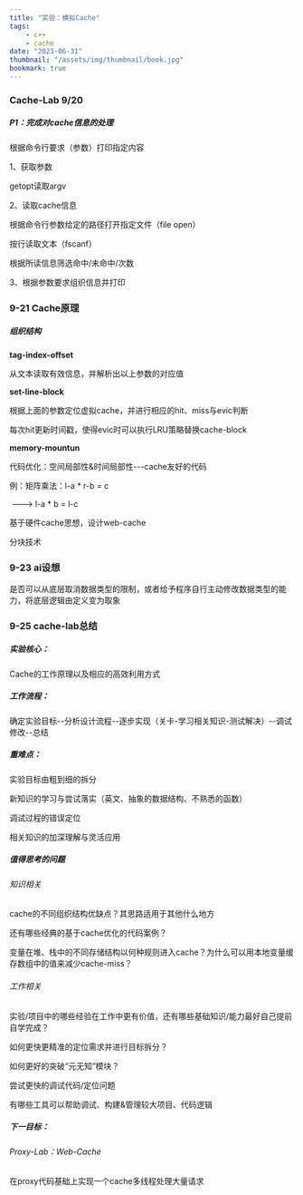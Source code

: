 ```yaml
---
title: "实验：模拟Cache"
tags:
    - c++
    - cache
date: "2023-06-31"
thumbnail: "/assets/img/thumbnail/book.jpg"
bookmark: true
---
```


### Cache-Lab 9/20

##### P1：完成对cache信息的处理

根据命令行要求（参数）打印指定内容

1、获取参数

getopt读取argv

2、读取cache信息

根据命令行参数给定的路径打开指定文件（file open）

按行读取文本（fscanf）

根据所读信息筛选命中/未命中/次数

3、根据参数要求组织信息并打印

### 9-21 Cache原理

##### 组织结构

**tag-index-offset**

从文本读取有效信息，并解析出以上参数的对应值

**set-line-block**

根据上面的参数定位虚拟cache，并进行相应的hit、miss与evic判断

每次hit更新时间戳，使得evic时可以执行LRU策略替换cache-block

**memory-mountun**

代码优化：空间局部性&时间局部性---cache友好的代码

例：矩阵乘法：l-a * r-b = c

​					---> l-a * b = l-c

基于硬件cache思想，设计web-cache

分块技术

### 9-23 ai设想

是否可以从底层取消数据类型的限制，或者给予程序自行主动修改数据类型的能力，将底层逻辑由定义变为取象

### 9-25 cache-lab总结

##### 实验核心：

Cache的工作原理以及相应的高效利用方式

##### 工作流程：

确定实验目标--分析设计流程--逐步实现（关卡-学习相关知识-测试解决）--调试修改--总结

##### 重难点：

实验目标由粗到细的拆分

新知识的学习与尝试落实（英文、抽象的数据结构、不熟悉的函数）

调试过程的错误定位

相关知识的加深理解与灵活应用

##### 值得思考的问题

###### 知识相关

cache的不同组织结构优缺点？其思路适用于其他什么地方

还有哪些经典的基于cache优化的代码案例？

变量在堆、栈中的不同存储结构以何种规则进入cache？为什么可以用本地变量缓存数组中的值来减少cache-miss？

###### 工作相关

实验/项目中的哪些经验在工作中更有价值，还有哪些基础知识/能力最好自己提前自学完成？

如何更快更精准的定位需求并进行目标拆分？

如何更好的突破“元无知”模块？

尝试更快的调试代码/定位问题

有哪些工具可以帮助调试、构建&管理较大项目、代码逻辑

##### 下一目标：

###### Proxy-Lab：Web-Cache

在proxy代码基础上实现一个cache多线程处理大量请求

